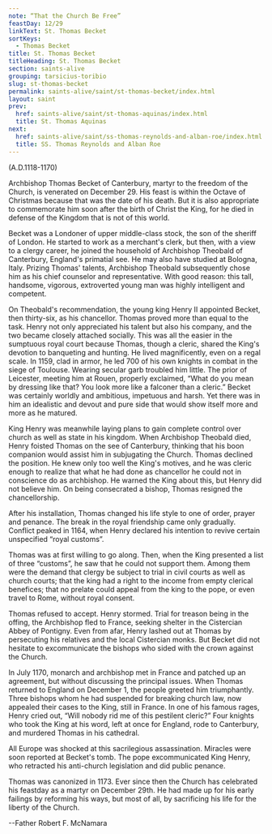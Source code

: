 ```yaml
---
note: “That the Church Be Free”
feastDay: 12/29
linkText: St. Thomas Becket
sortKeys:
  - Thomas Becket
title: St. Thomas Becket
titleHeading: St. Thomas Becket
section: saints-alive
grouping: tarsicius-toribio
slug: st-thomas-becket
permalink: saints-alive/saint/st-thomas-becket/index.html
layout: saint
prev:
  href: saints-alive/saint/st-thomas-aquinas/index.html
  title: St. Thomas Aquinas
next:
  href: saints-alive/saint/ss-thomas-reynolds-and-alban-roe/index.html
  title: SS. Thomas Reynolds and Alban Roe
---
```

(A.D.1118-1170)

Archbishop Thomas Becket of Canterbury, martyr to the freedom of the Church, is venerated on December 29. His feast is within the Octave of Christmas because that was the date of his death. But it is also appropriate to commemorate him soon after the birth of Christ the King, for he died in defense of the Kingdom that is not of this world.

Becket was a Londoner of upper middle-class stock, the son of the sheriff of London. He started to work as a merchant's clerk, but then, with a view to a clergy career, he joined the household of Archbishop Theobald of Canterbury, England's primatial see. He may also have studied at Bologna, Italy. Prizing Thomas' talents, Archbishop Theobald subsequently chose him as his chief counselor and representative. With good reason: this tall, handsome, vigorous, extroverted young man was highly intelligent and competent.

On Theobald's recommendation, the young king Henry II appointed Becket, then thirty-six, as his chancellor. Thomas proved more than equal to the task. Henry not only appreciated his talent but also his company, and the two became closely attached socially. This was all the easier in the sumptuous royal court because Thomas, though a cleric, shared the King's devotion to banqueting and hunting. He lived magnificently, even on a regal scale. In 1159, clad in armor, he led 700 of his own knights in combat in the siege of Toulouse. Wearing secular garb troubled him little. The prior of Leicester, meeting him at Rouen, properly exclaimed, “What do you mean by dressing like that? You look more like a falconer than a cleric.” Becket was certainly worldly and ambitious, impetuous and harsh. Yet there was in him an idealistic and devout and pure side that would show itself more and more as he matured.

King Henry was meanwhile laying plans to gain complete control over church as well as state in his kingdom. When Archbishop Theobald died, Henry foisted Thomas on the see of Canterbury, thinking that his boon companion would assist him in subjugating the Church. Thomas declined the position. He knew only too well the King's motives, and he was cleric enough to realize that what he had done as chancellor he could not in conscience do as archbishop. He warned the King about this, but Henry did not believe him. On being consecrated a bishop, Thomas resigned the chancellorship.

After his installation, Thomas changed his life style to one of order, prayer and penance. The break in the royal friendship came only gradually. Conflict peaked in 1164, when Henry declared his intention to revive certain unspecified “royal customs”.

Thomas was at first willing to go along. Then, when the King presented a list of three “customs”, he saw that he could not support them. Among them were the demand that clergy be subject to trial in civil courts as well as church courts; that the king had a right to the income from empty clerical benefices; that no prelate could appeal from the king to the pope, or even travel to Rome, without royal consent.

Thomas refused to accept. Henry stormed. Trial for treason being in the offing, the Archbishop fled to France, seeking shelter in the Cistercian Abbey of Pontigny. Even from afar, Henry lashed out at Thomas by persecuting his relatives and the local Cistercian monks. But Becket did not hesitate to excommunicate the bishops who sided with the crown against the Church.

In July 1170, monarch and archbishop met in France and patched up an agreement, but without discussing the principal issues. When Thomas returned to England on December 1, the people greeted him triumphantly. Three bishops whom he had suspended for breaking church law, now appealed their cases to the King, still in France. In one of his famous rages, Henry cried out, “Will nobody rid me of this pestilent cleric?” Four knights who took the King at his word, left at once for England, rode to Canterbury, and murdered Thomas in his cathedral.

All Europe was shocked at this sacrilegious assassination. Miracles were soon reported at Becket's tomb. The pope excommunicated King Henry, who retracted his anti-church legislation and did public penance.

Thomas was canonized in 1173. Ever since then the Church has celebrated his feastday as a martyr on December 29th. He had made up for his early failings by reforming his ways, but most of all, by sacrificing his life for the liberty of the Church.

\--Father Robert F. McNamara